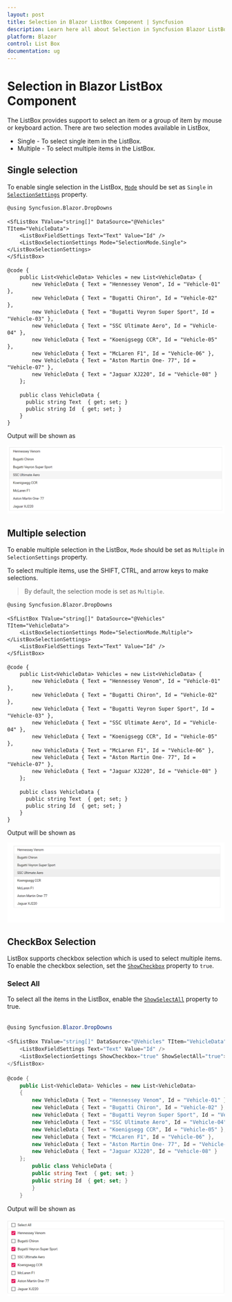 ```yaml
---
layout: post
title: Selection in Blazor ListBox Component | Syncfusion
description: Learn here all about Selection in Syncfusion Blazor ListBox component and more.
platform: Blazor
control: List Box
documentation: ug
---
```


# Selection in Blazor ListBox Component

The ListBox provides support to select an item or a group of item by mouse or keyboard action. There are two selection modes available in ListBox,

* Single -  To select single item in the ListBox.
* Multiple -  To select multiple items in the ListBox.

## Single selection

To enable single selection in the ListBox, [`Mode`](https://help.syncfusion.com/cr/blazor/Syncfusion.Blazor.DropDowns.ListBoxSelectionSettings.html#Syncfusion_Blazor_DropDowns_ListBoxSelectionSettings_Mode) should be set as `Single` in [`SelectionSettings`](https://help.syncfusion.com/cr/blazor/Syncfusion.Blazor.DropDowns.ListBoxSelectionSettings.html) property.

```cshtml
@using Syncfusion.Blazor.DropDowns

<SfListBox TValue="string[]" DataSource="@Vehicles" TItem="VehicleData">
    <ListBoxFieldSettings Text="Text" Value="Id" />
    <ListBoxSelectionSettings Mode="SelectionMode.Single"></ListBoxSelectionSettings>
</SfListBox>

@code {
    public List<VehicleData> Vehicles = new List<VehicleData> {
        new VehicleData { Text = "Hennessey Venom", Id = "Vehicle-01" },
        new VehicleData { Text = "Bugatti Chiron", Id = "Vehicle-02" },
        new VehicleData { Text = "Bugatti Veyron Super Sport", Id = "Vehicle-03" },
        new VehicleData { Text = "SSC Ultimate Aero", Id = "Vehicle-04" },
        new VehicleData { Text = "Koenigsegg CCR", Id = "Vehicle-05" },
        new VehicleData { Text = "McLaren F1", Id = "Vehicle-06" },
        new VehicleData { Text = "Aston Martin One- 77", Id = "Vehicle-07" },
        new VehicleData { Text = "Jaguar XJ220", Id = "Vehicle-08" }
    };

    public class VehicleData {
      public string Text  { get; set; }
      public string Id  { get; set; }
    }
}

```

Output will be shown as

![ListBox](./images/single-selection.png)

## Multiple selection

To enable multiple selection in the ListBox, `Mode` should be set as `Multiple` in `SelectionSettings` property.

To select multiple items, use the SHIFT, CTRL, and arrow keys to make selections.

> By default, the selection mode is set as `Multiple`.

```cshtml
@using Syncfusion.Blazor.DropDowns

<SfListBox TValue="string[]" DataSource="@Vehicles" TItem="VehicleData">
    <ListBoxSelectionSettings Mode="SelectionMode.Multiple"></ListBoxSelectionSettings>
    <ListBoxFieldSettings Text="Text" Value="Id" />
</SfListBox>

@code {
    public List<VehicleData> Vehicles = new List<VehicleData> {
        new VehicleData { Text = "Hennessey Venom", Id = "Vehicle-01" },
        new VehicleData { Text = "Bugatti Chiron", Id = "Vehicle-02" },
        new VehicleData { Text = "Bugatti Veyron Super Sport", Id = "Vehicle-03" },
        new VehicleData { Text = "SSC Ultimate Aero", Id = "Vehicle-04" },
        new VehicleData { Text = "Koenigsegg CCR", Id = "Vehicle-05" },
        new VehicleData { Text = "McLaren F1", Id = "Vehicle-06" },
        new VehicleData { Text = "Aston Martin One- 77", Id = "Vehicle-07" },
        new VehicleData { Text = "Jaguar XJ220", Id = "Vehicle-08" }
    };

    public class VehicleData {
      public string Text  { get; set; }
      public string Id  { get; set; }
    }
}

```

Output will be shown as

![ListBox](./images/multiple-selection.png)

## CheckBox Selection

ListBox supports checkbox selection which is used to select multiple items. To enable the checkbox selection, set the [`ShowCheckbox`](https://help.syncfusion.com/cr/blazor/Syncfusion.Blazor.DropDowns.ListBoxSelectionSettings.html#Syncfusion_Blazor_DropDowns_ListBoxSelectionSettings_ShowCheckbox) property to `true`.

### Select All

To select all the items in the ListBox, enable the [`ShowSelectAll`](https://help.syncfusion.com/cr/blazor/Syncfusion.Blazor.DropDowns.ListBoxSelectionSettings.html#Syncfusion_Blazor_DropDowns_ListBoxSelectionSettings_ShowSelectAll) property to true.

```csharp

@using Syncfusion.Blazor.DropDowns

<SfListBox TValue="string[]" DataSource="@Vehicles" TItem="VehicleData">
    <ListBoxFieldSettings Text="Text" Value="Id" />
    <ListBoxSelectionSettings ShowCheckbox="true" ShowSelectAll="true"></ListBoxSelectionSettings>
</SfListBox>

@code {
    public List<VehicleData> Vehicles = new List<VehicleData>
    {
        new VehicleData { Text = "Hennessey Venom", Id = "Vehicle-01" },
        new VehicleData { Text = "Bugatti Chiron", Id = "Vehicle-02" },
        new VehicleData { Text = "Bugatti Veyron Super Sport", Id = "Vehicle-03" },
        new VehicleData { Text = "SSC Ultimate Aero", Id = "Vehicle-04" },
        new VehicleData { Text = "Koenigsegg CCR", Id = "Vehicle-05" },
        new VehicleData { Text = "McLaren F1", Id = "Vehicle-06" },
        new VehicleData { Text = "Aston Martin One- 77", Id = "Vehicle-07" },
        new VehicleData { Text = "Jaguar XJ220", Id = "Vehicle-08" }
    };
        public class VehicleData {
        public string Text  { get; set; }
        public string Id  { get; set; }
        }
    }

```

Output will be shown as

![ListBox](./images/checkbox.png)